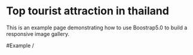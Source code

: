 Top tourist attraction in thailand
==================================
This is an example page demonstrating how to use Boostrap5.0 to build a responsive image gallery.

#Example
/<img class ='img-fluid img-thumbnail' src ='' alt= '' />